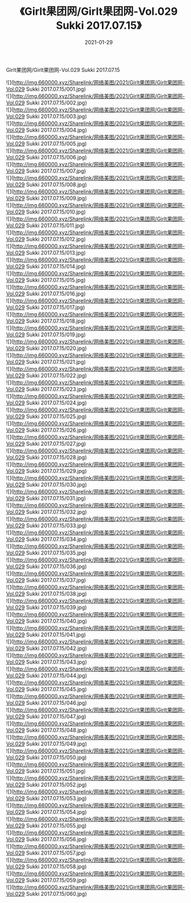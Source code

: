 ﻿---
layout: post
title:  《Girlt果团网/Girlt果团网-Vol.029 Sukki 2017.07.15》
date:   2021-01-29
img: http://img.660000.xyz/Sharelink/网络美图/2021/Girlt果团网/Girlt果团网-Vol.029 Sukki 2017.07.15/000.jpg
categories: [美女, 清纯, 唯美]
---

Girlt果团网/Girlt果团网-Vol.029 Sukki 2017.07.15

 ![](http://img.660000.xyz/Sharelink/网络美图/2021/Girlt果团网/Girlt果团网-Vol.029 Sukki 2017.07.15/001.jpg) <br>![](http://img.660000.xyz/Sharelink/网络美图/2021/Girlt果团网/Girlt果团网-Vol.029 Sukki 2017.07.15/002.jpg) <br>![](http://img.660000.xyz/Sharelink/网络美图/2021/Girlt果团网/Girlt果团网-Vol.029 Sukki 2017.07.15/003.jpg) <br>![](http://img.660000.xyz/Sharelink/网络美图/2021/Girlt果团网/Girlt果团网-Vol.029 Sukki 2017.07.15/004.jpg) <br>![](http://img.660000.xyz/Sharelink/网络美图/2021/Girlt果团网/Girlt果团网-Vol.029 Sukki 2017.07.15/005.jpg) <br>![](http://img.660000.xyz/Sharelink/网络美图/2021/Girlt果团网/Girlt果团网-Vol.029 Sukki 2017.07.15/006.jpg) <br>![](http://img.660000.xyz/Sharelink/网络美图/2021/Girlt果团网/Girlt果团网-Vol.029 Sukki 2017.07.15/007.jpg) <br>![](http://img.660000.xyz/Sharelink/网络美图/2021/Girlt果团网/Girlt果团网-Vol.029 Sukki 2017.07.15/008.jpg) <br>![](http://img.660000.xyz/Sharelink/网络美图/2021/Girlt果团网/Girlt果团网-Vol.029 Sukki 2017.07.15/009.jpg) <br>![](http://img.660000.xyz/Sharelink/网络美图/2021/Girlt果团网/Girlt果团网-Vol.029 Sukki 2017.07.15/010.jpg) <br>![](http://img.660000.xyz/Sharelink/网络美图/2021/Girlt果团网/Girlt果团网-Vol.029 Sukki 2017.07.15/011.jpg) <br>![](http://img.660000.xyz/Sharelink/网络美图/2021/Girlt果团网/Girlt果团网-Vol.029 Sukki 2017.07.15/012.jpg) <br>![](http://img.660000.xyz/Sharelink/网络美图/2021/Girlt果团网/Girlt果团网-Vol.029 Sukki 2017.07.15/013.jpg) <br>![](http://img.660000.xyz/Sharelink/网络美图/2021/Girlt果团网/Girlt果团网-Vol.029 Sukki 2017.07.15/014.jpg) <br>![](http://img.660000.xyz/Sharelink/网络美图/2021/Girlt果团网/Girlt果团网-Vol.029 Sukki 2017.07.15/015.jpg) <br>![](http://img.660000.xyz/Sharelink/网络美图/2021/Girlt果团网/Girlt果团网-Vol.029 Sukki 2017.07.15/016.jpg) <br>![](http://img.660000.xyz/Sharelink/网络美图/2021/Girlt果团网/Girlt果团网-Vol.029 Sukki 2017.07.15/017.jpg) <br>![](http://img.660000.xyz/Sharelink/网络美图/2021/Girlt果团网/Girlt果团网-Vol.029 Sukki 2017.07.15/018.jpg) <br>![](http://img.660000.xyz/Sharelink/网络美图/2021/Girlt果团网/Girlt果团网-Vol.029 Sukki 2017.07.15/019.jpg) <br>![](http://img.660000.xyz/Sharelink/网络美图/2021/Girlt果团网/Girlt果团网-Vol.029 Sukki 2017.07.15/020.jpg) <br>![](http://img.660000.xyz/Sharelink/网络美图/2021/Girlt果团网/Girlt果团网-Vol.029 Sukki 2017.07.15/021.jpg) <br>![](http://img.660000.xyz/Sharelink/网络美图/2021/Girlt果团网/Girlt果团网-Vol.029 Sukki 2017.07.15/022.jpg) <br>![](http://img.660000.xyz/Sharelink/网络美图/2021/Girlt果团网/Girlt果团网-Vol.029 Sukki 2017.07.15/023.jpg) <br>![](http://img.660000.xyz/Sharelink/网络美图/2021/Girlt果团网/Girlt果团网-Vol.029 Sukki 2017.07.15/024.jpg) <br>![](http://img.660000.xyz/Sharelink/网络美图/2021/Girlt果团网/Girlt果团网-Vol.029 Sukki 2017.07.15/025.jpg) <br>![](http://img.660000.xyz/Sharelink/网络美图/2021/Girlt果团网/Girlt果团网-Vol.029 Sukki 2017.07.15/026.jpg) <br>![](http://img.660000.xyz/Sharelink/网络美图/2021/Girlt果团网/Girlt果团网-Vol.029 Sukki 2017.07.15/027.jpg) <br>![](http://img.660000.xyz/Sharelink/网络美图/2021/Girlt果团网/Girlt果团网-Vol.029 Sukki 2017.07.15/028.jpg) <br>![](http://img.660000.xyz/Sharelink/网络美图/2021/Girlt果团网/Girlt果团网-Vol.029 Sukki 2017.07.15/029.jpg) <br>![](http://img.660000.xyz/Sharelink/网络美图/2021/Girlt果团网/Girlt果团网-Vol.029 Sukki 2017.07.15/030.jpg) <br>![](http://img.660000.xyz/Sharelink/网络美图/2021/Girlt果团网/Girlt果团网-Vol.029 Sukki 2017.07.15/031.jpg) <br>![](http://img.660000.xyz/Sharelink/网络美图/2021/Girlt果团网/Girlt果团网-Vol.029 Sukki 2017.07.15/032.jpg) <br>![](http://img.660000.xyz/Sharelink/网络美图/2021/Girlt果团网/Girlt果团网-Vol.029 Sukki 2017.07.15/033.jpg) <br>![](http://img.660000.xyz/Sharelink/网络美图/2021/Girlt果团网/Girlt果团网-Vol.029 Sukki 2017.07.15/034.jpg) <br>![](http://img.660000.xyz/Sharelink/网络美图/2021/Girlt果团网/Girlt果团网-Vol.029 Sukki 2017.07.15/035.jpg) <br>![](http://img.660000.xyz/Sharelink/网络美图/2021/Girlt果团网/Girlt果团网-Vol.029 Sukki 2017.07.15/036.jpg) <br>![](http://img.660000.xyz/Sharelink/网络美图/2021/Girlt果团网/Girlt果团网-Vol.029 Sukki 2017.07.15/037.jpg) <br>![](http://img.660000.xyz/Sharelink/网络美图/2021/Girlt果团网/Girlt果团网-Vol.029 Sukki 2017.07.15/038.jpg) <br>![](http://img.660000.xyz/Sharelink/网络美图/2021/Girlt果团网/Girlt果团网-Vol.029 Sukki 2017.07.15/039.jpg) <br>![](http://img.660000.xyz/Sharelink/网络美图/2021/Girlt果团网/Girlt果团网-Vol.029 Sukki 2017.07.15/040.jpg) <br>![](http://img.660000.xyz/Sharelink/网络美图/2021/Girlt果团网/Girlt果团网-Vol.029 Sukki 2017.07.15/041.jpg) <br>![](http://img.660000.xyz/Sharelink/网络美图/2021/Girlt果团网/Girlt果团网-Vol.029 Sukki 2017.07.15/042.jpg) <br>![](http://img.660000.xyz/Sharelink/网络美图/2021/Girlt果团网/Girlt果团网-Vol.029 Sukki 2017.07.15/043.jpg) <br>![](http://img.660000.xyz/Sharelink/网络美图/2021/Girlt果团网/Girlt果团网-Vol.029 Sukki 2017.07.15/044.jpg) <br>![](http://img.660000.xyz/Sharelink/网络美图/2021/Girlt果团网/Girlt果团网-Vol.029 Sukki 2017.07.15/045.jpg) <br>![](http://img.660000.xyz/Sharelink/网络美图/2021/Girlt果团网/Girlt果团网-Vol.029 Sukki 2017.07.15/046.jpg) <br>![](http://img.660000.xyz/Sharelink/网络美图/2021/Girlt果团网/Girlt果团网-Vol.029 Sukki 2017.07.15/047.jpg) <br>![](http://img.660000.xyz/Sharelink/网络美图/2021/Girlt果团网/Girlt果团网-Vol.029 Sukki 2017.07.15/048.jpg) <br>![](http://img.660000.xyz/Sharelink/网络美图/2021/Girlt果团网/Girlt果团网-Vol.029 Sukki 2017.07.15/049.jpg) <br>![](http://img.660000.xyz/Sharelink/网络美图/2021/Girlt果团网/Girlt果团网-Vol.029 Sukki 2017.07.15/050.jpg) <br>![](http://img.660000.xyz/Sharelink/网络美图/2021/Girlt果团网/Girlt果团网-Vol.029 Sukki 2017.07.15/051.jpg) <br>![](http://img.660000.xyz/Sharelink/网络美图/2021/Girlt果团网/Girlt果团网-Vol.029 Sukki 2017.07.15/052.jpg) <br>![](http://img.660000.xyz/Sharelink/网络美图/2021/Girlt果团网/Girlt果团网-Vol.029 Sukki 2017.07.15/053.jpg) <br>![](http://img.660000.xyz/Sharelink/网络美图/2021/Girlt果团网/Girlt果团网-Vol.029 Sukki 2017.07.15/054.jpg) <br>![](http://img.660000.xyz/Sharelink/网络美图/2021/Girlt果团网/Girlt果团网-Vol.029 Sukki 2017.07.15/055.jpg) <br>![](http://img.660000.xyz/Sharelink/网络美图/2021/Girlt果团网/Girlt果团网-Vol.029 Sukki 2017.07.15/056.jpg) <br>![](http://img.660000.xyz/Sharelink/网络美图/2021/Girlt果团网/Girlt果团网-Vol.029 Sukki 2017.07.15/057.jpg) <br>![](http://img.660000.xyz/Sharelink/网络美图/2021/Girlt果团网/Girlt果团网-Vol.029 Sukki 2017.07.15/058.jpg) <br>![](http://img.660000.xyz/Sharelink/网络美图/2021/Girlt果团网/Girlt果团网-Vol.029 Sukki 2017.07.15/059.jpg) <br>![](http://img.660000.xyz/Sharelink/网络美图/2021/Girlt果团网/Girlt果团网-Vol.029 Sukki 2017.07.15/060.jpg) <br>